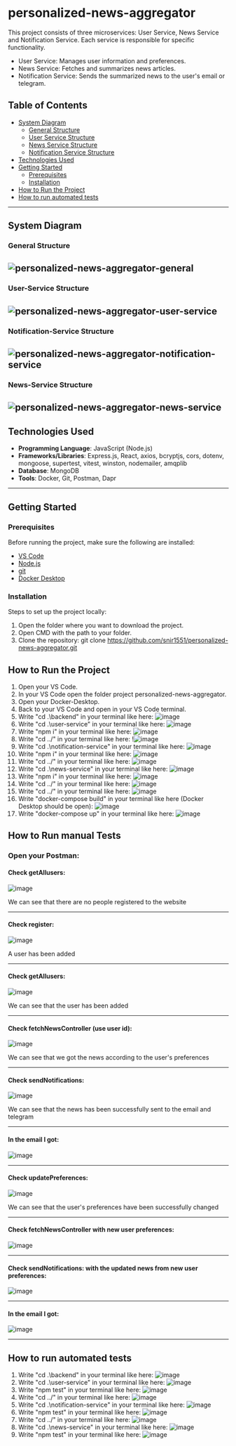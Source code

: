 # personalized-news-aggregator

This project consists of three microservices: User Service, News Service and Notification Service. Each service is responsible for specific functionality.

- User Service: Manages user information and preferences.
- News Service: Fetches and summarizes news articles.
- Notification Service: Sends the summarized news to the user's email or telegram.

## Table of Contents
- [System Diagram]()
  - [General Structure](#general-structure)
  - [User Service Structure](#user-service-structure)
  - [News Service Structure](#news-service-structure)
  - [Notification Service Structure](#notification-service-structure)
- [Technologies Used](#technologies-used)  
- [Getting Started](#getting-started)  
  - [Prerequisites](#prerequisites)  
  - [Installation](#installation)  
- [How to Run the Project](#how-to-run-the-project)  
- [How to run automated tests](#how-to-run-automated-tests)

---


## System Diagram

### General Structure
![personalized-news-aggregator-general](https://github.com/user-attachments/assets/2b10c2b4-9678-465f-b158-e642b0da0ec4)
---
### User-Service Structure
![personalized-news-aggregator-user-service](https://github.com/user-attachments/assets/4688aebf-50c1-4f90-b933-9a96ddb4cdff)
---
### Notification-Service Structure
![personalized-news-aggregator-notification-service](https://github.com/user-attachments/assets/629b6103-8ee5-4c8c-b618-84aecdaae86a)
---
### News-Service Structure
![personalized-news-aggregator-news-service](https://github.com/user-attachments/assets/0f929c53-22e6-43a7-8d08-11efb05212a3)
---
## Technologies Used
- **Programming Language**: JavaScript (Node.js) 
- **Frameworks/Libraries**: Express.js, React, axios, bcryptjs, cors, dotenv, mongoose, supertest, vitest, winston, nodemailer, amqplib  
- **Database**: MongoDB
- **Tools**: Docker, Git, Postman, Dapr


---

## Getting Started

### Prerequisites

Before running the project, make sure the following are installed:

- [VS Code](https://code.visualstudio.com/)
- [Node.js](https://nodejs.org/)
- [git](https://git-scm.com/downloads)
- [Docker Desktop](https://www.docker.com/products/docker-desktop/)

### Installation

Steps to set up the project locally:

1. Open the folder where you want to download the project.
2. Open CMD with the path to your folder.
3. Clone the repository:
   git clone https://github.com/snir1551/personalized-news-aggregator.git


## How to Run the Project

1. Open your VS Code.
2. In your VS Code open the folder project personalized-news-aggregator.
3. Open your Docker-Desktop.
4. Back to your VS Code and open in your VS Code terminal.
5. Write "cd .\backend\" in your terminal like here:
    ![image](https://github.com/user-attachments/assets/c201e83e-2150-452d-be6e-149ce220e46b)
7. Write "cd .\user-service\" in your terminal like here:
    ![image](https://github.com/user-attachments/assets/3967da93-c2b5-4bac-8994-28be642b745d)
8. Write "npm i" in your terminal like here:
    ![image](https://github.com/user-attachments/assets/5891b3dc-5304-47ec-8a88-e23ac079bdde)
9. Write "cd ../" in your terminal like here:
    !![image](https://github.com/user-attachments/assets/716c18c4-e496-4cce-b8ad-50d394e21631)
10. Write "cd .\notification-service\" in your terminal like here:
    ![image](https://github.com/user-attachments/assets/4c86b12c-213d-4219-b3e0-dcc27b27d051)
11. Write "npm i" in your terminal like here:
    ![image](https://github.com/user-attachments/assets/0a69b0e4-6a48-491f-af98-163ccb607646)
12. Write "cd ../" in your terminal like here:
    ![image](https://github.com/user-attachments/assets/bacfbd22-fe6d-4202-9dba-54d596183f06)
13. Write "cd .\news-service\" in your terminal like here:
    ![image](https://github.com/user-attachments/assets/adc86c19-1cfb-489d-866c-a03d837e0ec3)
14. Write "npm i" in your terminal like here:
    ![image](https://github.com/user-attachments/assets/40c043b3-3880-42e6-a008-72e4f6bd601c)
15. Write "cd ../" in your terminal like here:
    ![image](https://github.com/user-attachments/assets/a6dd8940-7ac6-4ebc-86a6-8aea02e0d5b7)
16. Write "cd ../" in your terminal like here:
    ![image](https://github.com/user-attachments/assets/47be73ba-2dfc-4e75-9842-daca582305ac)
18. Write "docker-compose build" in your terminal like here (Docker Desktop should be open):
    ![image](https://github.com/user-attachments/assets/6cef3756-7a79-4580-a7ba-2999e7529631)
19. Write "docker-compose up" in your terminal like here:
    ![image](https://github.com/user-attachments/assets/56240f24-4744-4e1d-b965-e1a6f7cd4deb)


## How to Run manual Tests

### Open your Postman:

#### Check getAllusers:
   ![image](https://github.com/user-attachments/assets/a26ad19a-7f05-4063-93bd-218d9209f1ee)
   
   We can see that there are no people registered to the website

   ---
#### Check register:
   ![image](https://github.com/user-attachments/assets/0a5d75f2-7f28-4a47-821f-264200f3de7b)
   
   A user has been added

   ---
#### Check getAllusers:
   ![image](https://github.com/user-attachments/assets/48d07be0-8079-49ce-9436-c86833e05472)
   
   We can see that the user has been added

   ---
#### Check fetchNewsController (use user id):
   ![image](https://github.com/user-attachments/assets/1b88054e-bb06-4230-9f04-c33b6f05051d)
   
   We can see that we got the news according to the user's preferences

   ---
#### Check sendNotifications:
   ![image](https://github.com/user-attachments/assets/9a854882-2f69-46e0-bd73-2fef01a86da5)
   
   We can see that the news has been successfully sent to the email and telegram

   ---
#### In the email I got:
   ![image](https://github.com/user-attachments/assets/218e5d78-b155-4f1d-9efe-70c4992e2f61)

   ---
#### Check updatePreferences:
   ![image](https://github.com/user-attachments/assets/3d361f47-0c56-47f1-a678-ad02a6d3a93b)
   
   We can see that the user's preferences have been successfully changed

   ---
#### Check fetchNewsController with new user preferences:
   ![image](https://github.com/user-attachments/assets/57368135-57f6-4e7d-b4a5-669aabc2e20f)

   ---
#### Check sendNotifications: with the updated news from new user preferences:
   ![image](https://github.com/user-attachments/assets/57804637-9c58-4bc0-8549-483d3c9b9bf5)    

   ---
#### In the email I got:
   ![image](https://github.com/user-attachments/assets/984c651a-5382-4a92-bbc0-66421847164e)

   ---
   
## How to run automated tests

1. Write "cd .\backend\" in your terminal like here:
   ![image](https://github.com/user-attachments/assets/c201e83e-2150-452d-be6e-149ce220e46b)
2. Write "cd .\user-service\" in your terminal like here:
   ![image](https://github.com/user-attachments/assets/3967da93-c2b5-4bac-8994-28be642b745d)
3. Write "npm test" in your terminal like here:
   ![image](https://github.com/user-attachments/assets/5b651050-c237-4e7e-a4a9-0d16c2fbbe2a)
4. Write "cd ../" in your terminal like here:
   ![image](https://github.com/user-attachments/assets/716c18c4-e496-4cce-b8ad-50d394e21631)
5. Write "cd .\notification-service\" in your terminal like here:
   ![image](https://github.com/user-attachments/assets/4c86b12c-213d-4219-b3e0-dcc27b27d051)
6. Write "npm test" in your terminal like here:
   ![image](https://github.com/user-attachments/assets/8dfad7db-39bb-4a3f-9505-246e5da121ae)
7. Write "cd ../" in your terminal like here:
   ![image](https://github.com/user-attachments/assets/bacfbd22-fe6d-4202-9dba-54d596183f06)
8. Write "cd .\news-service\" in your terminal like here:
   ![image](https://github.com/user-attachments/assets/adc86c19-1cfb-489d-866c-a03d837e0ec3)
9. Write "npm test" in your terminal like here:
   ![image](https://github.com/user-attachments/assets/fd1c9236-46e4-4a51-867b-cdeb49fe7967)
